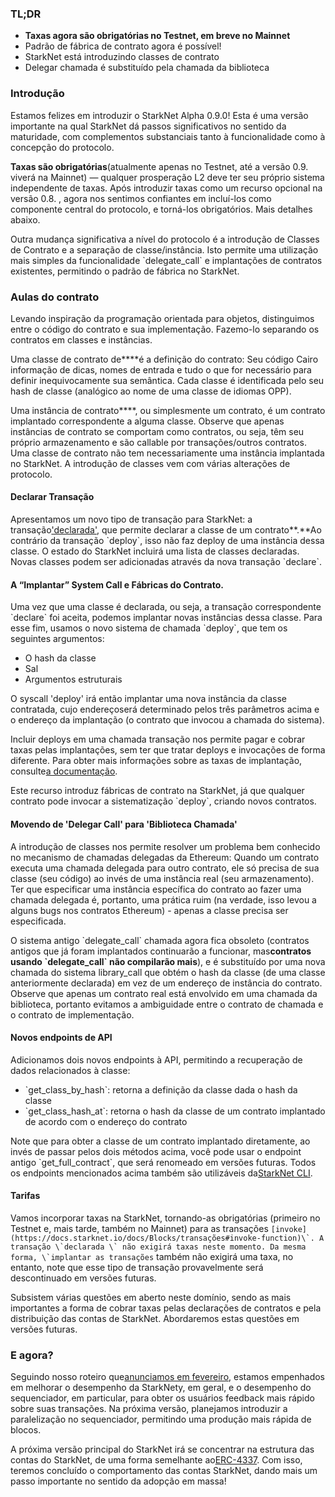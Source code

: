 ### TL;DR

* **Taxas agora são obrigatórias no Testnet, em breve no Mainnet**
* Padrão de fábrica de contrato agora é possível!
* StarkNet está introduzindo classes de contrato
* Delegar chamada é substituído pela chamada da biblioteca

### Introdução

Estamos felizes em introduzir o StarkNet Alpha 0.9.0! Esta é uma versão importante na qual StarkNet dá passos significativos no sentido da maturidade, com complementos substanciais tanto à funcionalidade como à concepção do protocolo.

**Taxas são obrigatórias**(atualmente apenas no Testnet, até a versão 0.9. viverá na Mainnet) — qualquer prosperação L2 deve ter seu próprio sistema independente de taxas. Após introduzir taxas como um recurso opcional na versão 0.8. , agora nos sentimos confiantes em incluí-los como componente central do protocolo, e torná-los obrigatórios. Mais detalhes abaixo.

Outra mudança significativa a nível do protocolo é a introdução de Classes de Contrato e a separação de classe/instância. Isto permite uma utilização mais simples da funcionalidade \`delegate_call\` e implantações de contratos existentes, permitindo o padrão de fábrica no StarkNet.

### Aulas do contrato

Levando inspiração da programação orientada para objetos, distinguimos entre o código do contrato e sua implementação. Fazemo-lo separando os contratos em classes e instâncias.

Uma classe de contrato de****é a definição do contrato: Seu código Cairo informação de dicas, nomes de entrada e tudo o que for necessário para definir inequivocamente sua semântica. Cada classe é identificada pelo seu hash de classe (analógico ao nome de uma classe de idiomas OPP).

Uma instância de contrato****, ou simplesmente um contrato, é um contrato implantado correspondente a alguma classe. Observe que apenas instâncias de contrato se comportam como contratos, ou seja, têm seu próprio armazenamento e são callable por transações/outros contratos. Uma classe de contrato não tem necessariamente uma instância implantada no StarkNet. A introdução de classes vem com várias alterações de protocolo.

#### Declarar Transação

Apresentamos um novo tipo de transação para StarkNet: a transação['declarada'](https://docs.starknet.io/docs/Blocks/transactions#declare-transaction), que permite declarar a classe de um contrato**.**Ao contrário da transação \`deploy\`, isso não faz deploy de uma instância dessa classe. O estado do StarkNet incluirá uma lista de classes declaradas. Novas classes podem ser adicionadas através da nova transação \`declare\`.

#### A “Implantar” System Call e Fábricas do Contrato.

Uma vez que uma classe é declarada, ou seja, a transação correspondente \`declare\` foi aceita, podemos implantar novas instâncias dessa classe. Para esse fim, usamos o novo sistema de chamada \`deploy\`, que tem os seguintes argumentos:

* O hash da classe
* Sal
* Argumentos estruturais

O syscall 'deploy' irá então implantar uma nova instância da classe contratada, cujo endereço[](https://docs.starknet.io/docs/Contracts/contract-address)será determinado pelos três parâmetros acima e o endereço da implantação (o contrato que invocou a chamada do sistema).

Incluir deploys em uma chamada transação nos permite pagar e cobrar taxas pelas implantações, sem ter que tratar deploys e invocações de forma diferente. Para obter mais informações sobre as taxas de implantação, consulte[a documentação](https://docs.starknet.io/docs/Fees/fee-mechanism#deployed-contracts).

Este recurso introduz fábricas de contrato na StarkNet, já que qualquer contrato pode invocar a sistematização \`deploy\`, criando novos contratos.

#### Movendo de 'Delegar Call' para 'Biblioteca Chamada'

A introdução de classes nos permite resolver um problema bem conhecido no mecanismo de chamadas delegadas da Ethereum: Quando um contrato executa uma chamada delegada para outro contrato, ele só precisa de sua classe (seu código) ao invés de uma instância real (seu armazenamento). Ter que especificar uma instância específica do contrato ao fazer uma chamada delegada é, portanto, uma prática ruim (na verdade, isso levou a alguns bugs nos contratos Ethereum) - apenas a classe precisa ser especificada.

O sistema antigo \`delegate_call\` chamada agora fica obsoleto (contratos antigos que já foram implantados continuarão a funcionar, mas**contratos usando \`delegate_call\` não compilarão mais**), e é substituído por uma nova chamada do sistema library_call que obtém o hash da classe (de uma classe anteriormente declarada) em vez de um endereço de instância do contrato. Observe que apenas um contrato real está envolvido em uma chamada da biblioteca, portanto evitamos a ambiguidade entre o contrato de chamada e o contrato de implementação.

#### Novos endpoints de API

Adicionamos dois novos endpoints à API, permitindo a recuperação de dados relacionados à classe:

* \`get_class_by_hash\`: retorna a definição da classe dada o hash da classe
* \`get_class_hash_at\`: retorna o hash da classe de um contrato implantado de acordo com o endereço do contrato

Note que para obter a classe de um contrato implantado diretamente, ao invés de passar pelos dois métodos acima, você pode usar o endpoint antigo \`get_full_contract\`, que será renomeado em versões futuras. Todos os endpoints mencionados acima também são utilizáveis da[StarkNet CLI](https://docs.starknet.io/docs/CLI/commands).

#### Tarifas

Vamos incorporar taxas na StarkNet, tornando-as obrigatórias (primeiro no Testnet e, mais tarde, também no Mainnet) para as transações ``[invoke](https://docs.starknet.io/docs/Blocks/transações#invoke-function)\`. A transação \`declarada \` não exigirá taxas neste momento. Da mesma forma, \`implantar as transações`` também não exigirá uma taxa, no entanto, note que esse tipo de transação provavelmente será descontinuado em versões futuras.

Subsistem várias questões em aberto neste domínio, sendo as mais importantes a forma de cobrar taxas pelas declarações de contratos e pela distribuição das contas de StarkNet. Abordaremos estas questões em versões futuras.

### E agora?

Seguindo nosso roteiro que[anunciamos em fevereiro](https://medium.com/starkware/starknet-on-to-the-next-challenge-96a39de7717), estamos empenhados em melhorar o desempenho da StarkNety, em geral, e o desempenho do sequenciador, em particular, para obter os usuários feedback mais rápido sobre suas transações. Na próxima versão, planejamos introduzir a paralelização no sequenciador, permitindo uma produção mais rápida de blocos.

A próxima versão principal do StarkNet irá se concentrar na estrutura das contas do StarkNet, de uma forma semelhante ao[ERC-4337](https://medium.com/infinitism/erc-4337-account-abstraction-without-ethereum-protocol-changes-d75c9d94dc4a). Com isso, teremos concluído o comportamento das contas StarkNet, dando mais um passo importante no sentido da adopção em massa!
